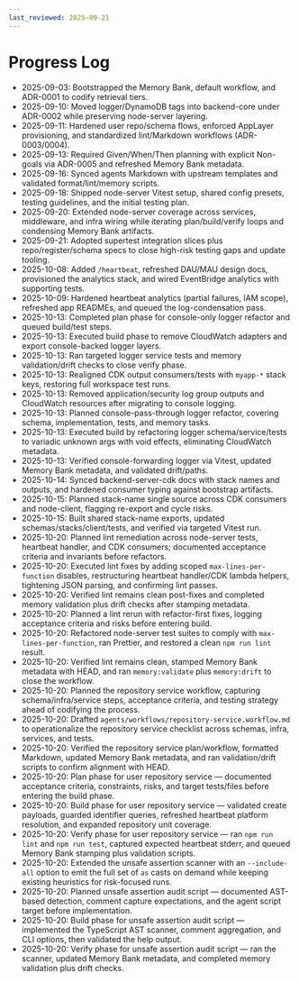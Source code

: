 ```yaml
---
last_reviewed: 2025-09-21
---
```


# Progress Log

- 2025-09-03: Bootstrapped the Memory Bank, default workflow, and ADR-0001 to codify retrieval tiers.
- 2025-09-10: Moved logger/DynamoDB tags into backend-core under ADR-0002 while preserving node-server layering.
- 2025-09-11: Hardened user repo/schema flows, enforced AppLayer provisioning, and standardized lint/Markdown workflows (ADR-0003/0004).
- 2025-09-13: Required Given/When/Then planning with explicit Non-goals via ADR-0005 and refreshed Memory Bank metadata.
- 2025-09-16: Synced agents Markdown with upstream templates and validated format/lint/memory scripts.
- 2025-09-18: Shipped node-server Vitest setup, shared config presets, testing guidelines, and the initial testing plan.
- 2025-09-20: Extended node-server coverage across services, middleware, and infra wiring while iterating plan/build/verify loops and condensing Memory Bank artifacts.
- 2025-09-21: Adopted supertest integration slices plus repo/register/schema specs to close high-risk testing gaps and update tooling.
- 2025-10-08: Added `/heartbeat`, refreshed DAU/MAU design docs, provisioned the analytics stack, and wired EventBridge analytics with supporting tests.
- 2025-10-09: Hardened heartbeat analytics (partial failures, IAM scope), refreshed app READMEs, and queued the log-condensation pass.
- 2025-10-13: Completed plan phase for console-only logger refactor and queued build/test steps.
- 2025-10-13: Executed build phase to remove CloudWatch adapters and export console-backed logger layers.
- 2025-10-13: Ran targeted logger service tests and memory validation/drift checks to close verify phase.
- 2025-10-13: Realigned CDK output consumers/tests with `myapp-*` stack keys, restoring full workspace test runs.
- 2025-10-13: Removed application/security log group outputs and CloudWatch resources after migrating to console logging.
- 2025-10-13: Planned console-pass-through logger refactor, covering schema, implementation, tests, and memory tasks.
- 2025-10-13: Executed build by refactoring logger schema/service/tests to variadic unknown args with void effects, eliminating CloudWatch metadata.
- 2025-10-13: Verified console-forwarding logger via Vitest, updated Memory Bank metadata, and validated drift/paths.
- 2025-10-14: Synced backend-server-cdk docs with stack names and outputs, and hardened consumer typing against bootstrap artifacts.
- 2025-10-15: Planned stack-name single source across CDK consumers and node-client, flagging re-export and cycle risks.
- 2025-10-15: Built shared stack-name exports, updated schemas/stacks/client/tests, and verified via targeted Vitest run.
- 2025-10-20: Planned lint remediation across node-server tests, heartbeat handler, and CDK consumers; documented acceptance criteria and invariants before refactors.
- 2025-10-20: Executed lint fixes by adding scoped `max-lines-per-function` disables, restructuring heartbeat handler/CDK lambda helpers, tightening JSON parsing, and confirming lint passes.
- 2025-10-20: Verified lint remains clean post-fixes and completed memory validation plus drift checks after stamping metadata.
- 2025-10-20: Planned a lint rerun with refactor-first fixes, logging acceptance criteria and risks before entering build.
- 2025-10-20: Refactored node-server test suites to comply with `max-lines-per-function`, ran Prettier, and restored a clean `npm run lint` result.
- 2025-10-20: Verified lint remains clean, stamped Memory Bank metadata with HEAD, and ran `memory:validate` plus `memory:drift` to close the workflow.
- 2025-10-20: Planned the repository service workflow, capturing schema/infra/service steps, acceptance criteria, and testing strategy ahead of codifying the process.
- 2025-10-20: Drafted `agents/workflows/repository-service.workflow.md` to operationalize the repository service checklist across schemas, infra, services, and tests.
- 2025-10-20: Verified the repository service plan/workflow, formatted Markdown, updated Memory Bank metadata, and ran validation/drift scripts to confirm alignment with HEAD.
- 2025-10-20: Plan phase for user repository service — documented acceptance criteria, constraints, risks, and target tests/files before entering the build phase.
- 2025-10-20: Build phase for user repository service — validated create payloads, guarded identifier queries, refreshed heartbeat platform resolution, and expanded repository unit coverage.
- 2025-10-20: Verify phase for user repository service — ran `npm run lint` and `npm run test`, captured expected heartbeat stderr, and queued Memory Bank stamping plus validation scripts.
- 2025-10-20: Extended the unsafe assertion scanner with an `--include-all` option to emit the full set of `as` casts on demand while keeping existing heuristics for risk-focused runs.
- 2025-10-20: Planned unsafe assertion audit script — documented AST-based detection, comment capture expectations, and the agent script target before implementation.
- 2025-10-20: Build phase for unsafe assertion audit script — implemented the TypeScript AST scanner, comment aggregation, and CLI options, then validated the help output.
- 2025-10-20: Verify phase for unsafe assertion audit script — ran the scanner, updated Memory Bank metadata, and completed memory validation plus drift checks.
